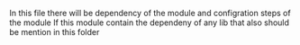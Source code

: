 In this file there will be dependency of the module and configration steps of the module
If this module contain the dependeny of any lib that also should be mention in this folder